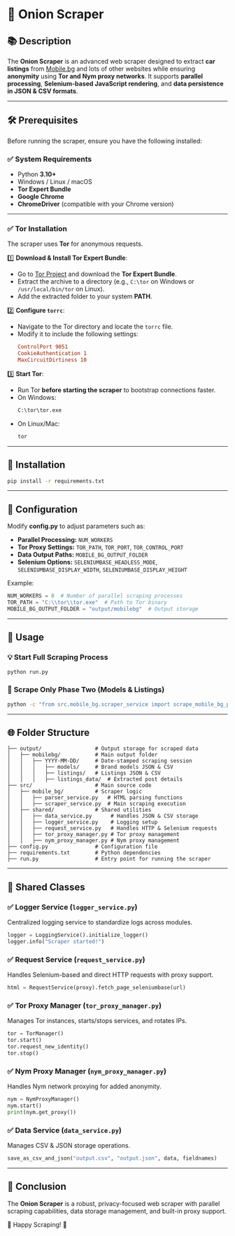 # 🚀 Onion Scraper

## 📚 Description

The **Onion Scraper** is an advanced web scraper designed to extract **car listings** from [Mobile.bg](https://www.mobile.bg/) and lots of other websites while ensuring **anonymity** using **Tor and Nym proxy networks**. It supports **parallel processing**, **Selenium-based JavaScript rendering**, and **data persistence in JSON & CSV formats**.

---

## 🛠️ Prerequisites

Before running the scraper, ensure you have the following installed:

### ✅ **System Requirements**
- Python **3.10+**
- Windows / Linux / macOS
- **Tor Expert Bundle**
- **Google Chrome**
- **ChromeDriver** (compatible with your Chrome version)

---

### ✅ **Tor Installation**
The scraper uses **Tor** for anonymous requests.

1️⃣ **Download & Install Tor Expert Bundle**:
   - Go to [Tor Project](https://www.torproject.org/download/tor/) and download the **Tor Expert Bundle**.
   - Extract the archive to a directory (e.g., `C:\tor` on Windows or `/usr/local/bin/tor` on Linux).
   - Add the extracted folder to your system **PATH**.

2️⃣ **Configure `torrc`**:
   - Navigate to the Tor directory and locate the `torrc` file.
   - Modify it to include the following settings:
     ```ini
     ControlPort 9051
     CookieAuthentication 1
     MaxCircuitDirtiness 10
     ```

3️⃣ **Start Tor**:
   - Run Tor **before starting the scraper** to bootstrap connections faster.
   - On Windows:
     ```sh
     C:\tor\tor.exe
     ```
   - On Linux/Mac:
     ```sh
     tor
     ```

---

## 🔧 Installation

```sh
pip install -r requirements.txt
```

---

## 📅 Configuration

Modify **config.py** to adjust parameters such as:
- **Parallel Processing:** `NUM_WORKERS`
- **Tor Proxy Settings:** `TOR_PATH`, `TOR_PORT`, `TOR_CONTROL_PORT`
- **Data Output Paths:** `MOBILE_BG_OUTPUT_FOLDER`
- **Selenium Options:** `SELENIUMBASE_HEADLESS_MODE`, `SELENIUMBASE_DISPLAY_WIDTH`, `SELENIUMBASE_DISPLAY_HEIGHT`

Example:
```python
NUM_WORKERS = 8  # Number of parallel scraping processes
TOR_PATH = "C:\\tor\\tor.exe"  # Path to Tor binary
MOBILE_BG_OUTPUT_FOLDER = "output/mobilebg"  # Output storage
```

---

## 🚶️ Usage

### 💡 **Start Full Scraping Process**
```sh
python run.py
```

### 📃 **Scrape Only Phase Two (Models & Listings)**
```sh
python -c "from src.mobile_bg.scraper_service import scrape_mobile_bg_phase_two_only; scrape_mobile_bg_phase_two_only('your_output_folder_name')"
```

---

## 🌐 Folder Structure

```
├── output/                 # Output storage for scraped data
│   ├── mobilebg/           # Main output folder
│   │   ├── YYYY-MM-DD/     # Date-stamped scraping session
│   │   │   ├── models/     # Brand models JSON & CSV
│   │   │   ├── listings/   # Listings JSON & CSV
│   │   │   ├── listings_data/  # Extracted post details
├── src/                    # Main source code
│   ├── mobile_bg/          # Scraper logic
│   │   ├── parser_service.py   # HTML parsing functions
│   │   ├── scraper_service.py  # Main scraping execution
│   ├── shared/             # Shared utilities
│   │   ├── data_service.py      # Handles JSON & CSV storage
│   │   ├── logger_service.py    # Logging setup
│   │   ├── request_service.py   # Handles HTTP & Selenium requests
│   │   ├── tor_proxy_manager.py # Tor proxy management
│   │   ├── nym_proxy_manager.py # Nym proxy management
├── config.py               # Configuration file
├── requirements.txt        # Python dependencies
├── run.py                  # Entry point for running the scraper
```

---

## 📁 Shared Classes

### ✅ **Logger Service (`logger_service.py`)**
Centralized logging service to standardize logs across modules.
```python
logger = LoggingService().initialize_logger()
logger.info("Scraper started!")
```

### ✅ **Request Service (`request_service.py`)**
Handles Selenium-based and direct HTTP requests with proxy support.
```python
html = RequestService(proxy).fetch_page_seleniumbase(url)
```

### ✅ **Tor Proxy Manager (`tor_proxy_manager.py`)**
Manages Tor instances, starts/stops services, and rotates IPs.
```python
tor = TorManager()
tor.start()
tor.request_new_identity()
tor.stop()
```

### ✅ **Nym Proxy Manager (`nym_proxy_manager.py`)**
Handles Nym network proxying for added anonymity.
```python
nym = NymProxyManager()
nym.start()
print(nym.get_proxy())
```

### ✅ **Data Service (`data_service.py`)**
Manages CSV & JSON storage operations.
```python
save_as_csv_and_json("output.csv", "output.json", data, fieldnames)
```

---

## 🎉 Conclusion
The **Onion Scraper** is a robust, privacy-focused web scraper with parallel scraping capabilities, data storage management, and built-in proxy support.

💪 Happy Scraping! 🚀

